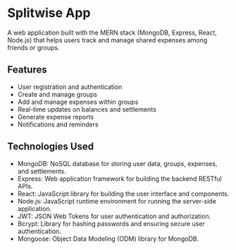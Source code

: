 # Splitwise App

A web application built with the MERN stack (MongoDB, Express, React, Node.js) that helps users track and manage shared expenses among friends or groups.

## Features

- User registration and authentication
- Create and manage groups
- Add and manage expenses within groups
- Real-time updates on balances and settlements
- Generate expense reports
- Notifications and reminders

## Technologies Used

- MongoDB: NoSQL database for storing user data, groups, expenses, and settlements.
- Express: Web application framework for building the backend RESTful APIs.
- React: JavaScript library for building the user interface and components.
- Node.js: JavaScript runtime environment for running the server-side application.
- JWT: JSON Web Tokens for user authentication and authorization.
- Bcrypt: Library for hashing passwords and ensuring secure user authentication.
- Mongoose: Object Data Modeling (ODM) library for MongoDB.
